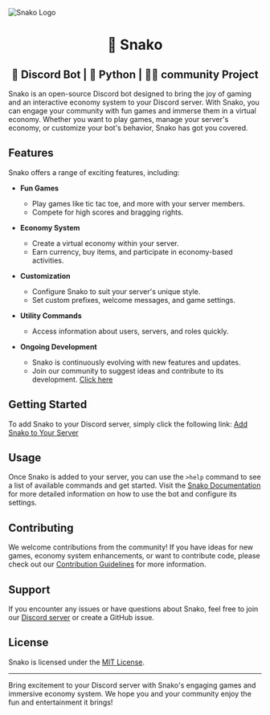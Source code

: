 ![Snako Logo](https://assets-global.website-files.com/6257adef93867e50d84d30e2/625eb604bb8605784489d361_Discord-Logo%2BWordmark-Color%20(1).png)

<h1 align = "center">🐍 Snako</h1>
<h2 align = "center">🤖 Discord Bot | 🐍 Python | 🤝🏻 community Project</h2>
</p>


Snako is an open-source Discord bot designed to bring the joy of gaming and an interactive economy system to your Discord server. With Snako, you can engage your community with fun games and immerse them in a virtual economy. Whether you want to play games, manage your server's economy, or customize your bot's behavior, Snako has got you covered.

## Features

Snako offers a range of exciting features, including:

- **Fun Games**
  - Play games like tic tac toe, and more with your server members.
  - Compete for high scores and bragging rights.
  
- **Economy System**
  - Create a virtual economy within your server.
  - Earn currency, buy items, and participate in economy-based activities.
  
- **Customization**
  - Configure Snako to suit your server's unique style.
  - Set custom prefixes, welcome messages, and game settings.
  
- **Utility Commands**
  - Access information about users, servers, and roles quickly.
  
- **Ongoing Development**
  - Snako is continuously evolving with new features and updates.
  - Join our community to suggest ideas and contribute to its development. [Click here](https://discord.gg/ktB7VZxy)

## Getting Started

To add Snako to your Discord server, simply click the following link:
[Add Snako to Your Server](https://discord.com/api/oauth2/authorize?client_id=1147909159849820230&permissions=1084748065856&scope=bot)

## Usage

Once Snako is added to your server, you can use the `>help` command to see a list of available commands and get started. Visit the [Snako Documentation](https://github.com/sh4dowkaix64/ProjectSnako/wiki) for more detailed information on how to use the bot and configure its settings.

## Contributing

We welcome contributions from the community! If you have ideas for new games, economy system enhancements, or want to contribute code, please check out our [Contribution Guidelines](CONTRIBUTING.md) for more information.

## Support

If you encounter any issues or have questions about Snako, feel free to join our [Discord server](https://discord.gg/ktB7VZxy) or create a GitHub issue.

## License

Snako is licensed under the [MIT License](LICENSE).

---

Bring excitement to your Discord server with Snako's engaging games and immersive economy system. We hope you and your community enjoy the fun and entertainment it brings!
